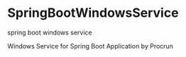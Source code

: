 # SpringBootWindowsService
spring boot windows service

Windows Service for Spring Boot Application by Procrun
